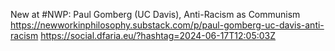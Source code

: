 New at #NWP: Paul Gomberg (UC Davis), Anti-Racism as Communism https://newworkinphilosophy.substack.com/p/paul-gomberg-uc-davis-anti-racism https://social.dfaria.eu/?hashtag=2024-06-17T12:05:03Z